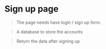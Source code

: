# Sign up page

> The page needs have login / sign up form.

> A database to store the accounts

> Return the data after signing up
